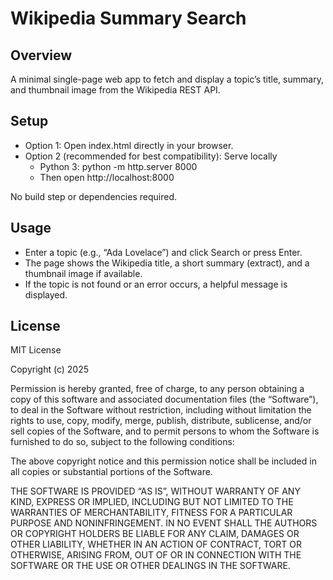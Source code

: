 # Wikipedia Summary Search

## Overview
A minimal single-page web app to fetch and display a topic’s title, summary, and thumbnail image from the Wikipedia REST API.

## Setup
- Option 1: Open index.html directly in your browser.
- Option 2 (recommended for best compatibility): Serve locally
  - Python 3: python -m http.server 8000
  - Then open http://localhost:8000

No build step or dependencies required.

## Usage
- Enter a topic (e.g., “Ada Lovelace”) and click Search or press Enter.
- The page shows the Wikipedia title, a short summary (extract), and a thumbnail image if available.
- If the topic is not found or an error occurs, a helpful message is displayed.

## License
MIT License

Copyright (c) 2025

Permission is hereby granted, free of charge, to any person obtaining a copy of this software and associated documentation files (the “Software”), to deal in the Software without restriction, including without limitation the rights to use, copy, modify, merge, publish, distribute, sublicense, and/or sell copies of the Software, and to permit persons to whom the Software is furnished to do so, subject to the following conditions:

The above copyright notice and this permission notice shall be included in all copies or substantial portions of the Software.

THE SOFTWARE IS PROVIDED “AS IS”, WITHOUT WARRANTY OF ANY KIND, EXPRESS OR IMPLIED, INCLUDING BUT NOT LIMITED TO THE WARRANTIES OF MERCHANTABILITY, FITNESS FOR A PARTICULAR PURPOSE AND NONINFRINGEMENT. IN NO EVENT SHALL THE AUTHORS OR COPYRIGHT HOLDERS BE LIABLE FOR ANY CLAIM, DAMAGES OR OTHER LIABILITY, WHETHER IN AN ACTION OF CONTRACT, TORT OR OTHERWISE, ARISING FROM, OUT OF OR IN CONNECTION WITH THE SOFTWARE OR THE USE OR OTHER DEALINGS IN THE SOFTWARE.